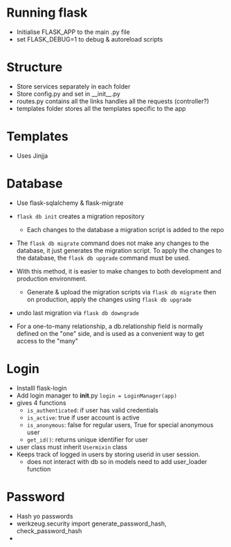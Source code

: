 # Running flask
* Initialise FLASK_APP to the main .py file
* set FLASK_DEBUG=1 to debug & autoreload scripts

# Structure
* Store services separately in each folder
* Store config.py and set in __init\_\_.py
* routes.py contains all the links handles all the requests (controller?)
* templates folder stores all the templates specific to the app


# Templates
* Uses Jinjja

# Database 
* Use flask-sqlalchemy & flask-migrate
* `flask db init` creates a migration repository
    * Each changes to the database a migration script is added to the repo

* The `flask db migrate` command does not make any changes to the database, it just generates the migration script. To apply the changes to the database, the `flask db upgrade` command must be used.
* With this method, it is easier to make changes to both development and production environment. 
    * Generate & upload the migration scripts via `flask db migrate` then on production, apply the changes using `flask db upgrade`
* undo last migration via `flask db downgrade`
* For a one-to-many relationship, a db.relationship field is normally defined on the "one" side, and is used as a convenient way to get access to the "many"

# Login
* Installl flask-login
* Add login manager to __init__.py `login = LoginManager(app)`
* gives 4 functions
    * `is_authenticated`: if user has valid credentials
    * `is_active`: true if user account is active
    * `is_anonymous`: false for regular users, True for special anonymous user
    * `get_id()`: returns unique identifier for user
* user class must inherit `Usermixin` class 
* Keeps track of logged in users by storing userid in user session.
    * does not interact with db so in models need to add user_loader function


# Password
* Hash yo passwords
* werkzeug.security import generate_password_hash, check_password_hash
*